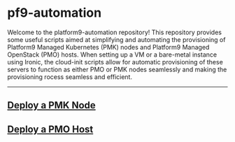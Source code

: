 # pf9-automation

Welcome to the platform9-automation repository! This repository provides some useful scripts aimed at simplifying and automating the provisioning of Platform9 Managed Kubernetes (PMK) nodes and Platform9 Managed OpenStack (PMO) hosts. When setting up a VM or a bare-metal instance using Ironic, the cloud-init scripts allow for automatic provisioning of these servers to function as either PMO or PMK nodes seamlessly and making the provisioning rocess seamless and efficient.

-----

## [Deploy a PMK Node](PMK/)
## [Deploy a PMO Host](PMO/)

